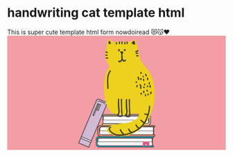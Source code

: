 # handwriting cat template html
 This is super cute template html form nowdoiread 😻😽❤️
![alt text](https://github.com/kurodenjiro/handwriting-cat-template/blob/master/catonbooks.png)

